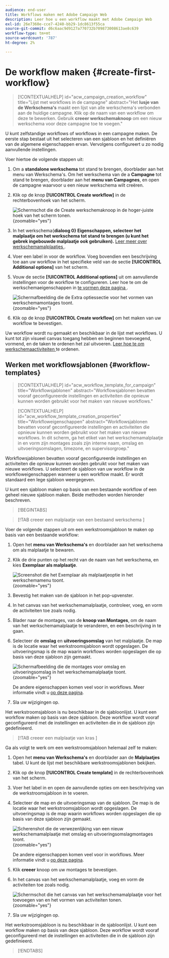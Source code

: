 ```yaml
---
audience: end-user
title: Workflows maken met Adobe Campaign Web
description: Leer hoe u een workflow maakt met Adobe Campaign Web
exl-id: 26e7360e-cce7-4240-bb29-1dc8613f55ca
source-git-commit: d6c6aac9d9127a770732b709873008613ae8c639
workflow-type: tm+mt
source-wordcount: '787'
ht-degree: 2%

---
```


# De workflow maken {#create-first-workflow}

>[!CONTEXTUALHELP]
>id="acw_campaign_creation_workflow"
>title="Lijst met workflows in de campagne"
>abstract="Het **lusje van de Werkschema&#39;s** maakt een lijst van alle werkschema&#39;s verbonden aan de huidige campagne. Klik op de naam van een workflow om deze te bewerken. Gebruik **creeer werkschemaknoop** om een nieuw werkschema voor deze campagne toe te voegen."

U kunt zelfstandige workflows of workflows in een campagne maken. De eerste stap bestaat uit het selecteren van een sjabloon en het definiëren van de algemene eigenschappen ervan. Vervolgens configureert u zo nodig aanvullende instellingen.

Voer hiertoe de volgende stappen uit:

1. Om a **standalone werkschema** tot stand te brengen, doorblader aan het **&#x200B;**&#x200B;menu van Werkschema&#39;s. Om het werkschema van de a **Campagne** tot stand te brengen, doorblader aan het **menu van Campagnes**, en open de campagne waarvoor u een nieuw werkschema wilt creëren.

1. Klik op de knop **[!UICONTROL Create workflow]** in de rechterbovenhoek van het scherm.

   ![ Schermschot die de Create werkschemaknoop in de hoger-juiste hoek van het scherm tonen.](assets/workflow-create.png){zoomable="yes"}

1. In het werkschema{**dialoog 0} Eigenschappen, selecteer het malplaatje om het werkschema tot stand te brengen (u kunt het gebrek ingebouwde malplaatje ook gebruiken).** [ Leer meer over werkschemamalplaatjes ](#workflow-templates).

1. Voer een label in voor de workflow. Voeg bovendien een beschrijving toe aan uw workflow in het specifieke veld van de sectie **[!UICONTROL Additional options]** van het scherm.

1. Vouw de sectie **[!UICONTROL Additional options]** uit om aanvullende instellingen voor de workflow te configureren. Leer hoe te om de werkschemaeigenschappen in [ te vormen deze pagina ](workflow-settings.md#properties).

   ![ Schermafbeelding die de Extra optiessectie voor het vormen van werkschemamontages toont.](assets/workflow-additional-options.png){zoomable="yes"}

1. Klik op de knop **[!UICONTROL Create workflow]** om het maken van uw workflow te bevestigen.

Uw workflow wordt nu gemaakt en beschikbaar in de lijst met workflows. U kunt tot zijn visueel canvas toegang hebben en beginnen toevoegend, vormend, en de taken te ordenen het zal uitvoeren. [ Leer hoe te om werkschemaactiviteiten ](orchestrate-activities.md) te ordenen.

## Werken met workflowsjablonen {#workflow-templates}

>[!CONTEXTUALHELP]
>id="acw_workflow_template_for_campaign"
>title="Workflowsjablonen"
>abstract="Workflowsjablonen bevatten vooraf geconfigureerde instellingen en activiteiten die opnieuw kunnen worden gebruikt voor het maken van nieuwe workflows."

>[!CONTEXTUALHELP]
>id="acw_workflow_template_creation_properties"
>title="Workfloweigenschappen"
>abstract="Workflowsjablonen bevatten vooraf geconfigureerde instellingen en activiteiten die opnieuw kunnen worden gebruikt voor het maken van nieuwe workflows. In dit scherm, ga het etiket van het werkschemamalplaatje in en vorm zijn montages zoals zijn interne naam, omslag en uitvoeringsomslagen, timezone, en supervisorgroep."

Workflowsjablonen bevatten vooraf geconfigureerde instellingen en activiteiten die opnieuw kunnen worden gebruikt voor het maken van nieuwe workflows. U selecteert de sjabloon van uw workflow in de workfloweigenschappen wanneer u een workflow maakt. Er wordt standaard een lege sjabloon weergegeven.

U kunt een sjabloon maken op basis van een bestaande workflow of een geheel nieuwe sjabloon maken. Beide methoden worden hieronder beschreven.

>[!BEGINTABS]

>[!TAB  creeer een malplaatje van een bestaand werkschema ]

Voer de volgende stappen uit om een werkstroomsjabloon te maken op basis van een bestaande workflow:

1. Open het **menu van Werkschema&#39;s** en doorblader aan het werkschema om als malplaatje te bewaren.
1. Klik de drie punten op het recht van de naam van het werkschema, en kies **Exemplaar als malplaatje**.

   ![ Screenshot die het Exemplaar als malplaatjeoptie in het werkschemamenu toont.](assets/wf-copy-as-template.png){zoomable="yes"}

1. Bevestig het maken van de sjabloon in het pop-upvenster.
1. In het canvas van het werkschemamalplaatje, controleer, voeg, en vorm de activiteiten toe zoals nodig.
1. Blader naar de montages, van de **knoop van Montages**, om de naam van het werkschemamalplaatje te veranderen, en een beschrijving in te gaan.
1. Selecteer de **omslag** en **uitvoeringsomslag** van het malplaatje. De map is de locatie waar het werkstroomsjabloon wordt opgeslagen. De uitvoeringsmap is de map waarin workflows worden opgeslagen die op basis van deze sjabloon zijn gemaakt.

   ![ Schermafbeelding die de montages voor omslag en uitvoeringsomslag in het werkschemamalplaatje toont.](assets/wf-settings-template.png){zoomable="yes"}

   De andere eigenschappen komen veel voor in workflows. Meer informatie vindt u [op deze pagina](workflow-settings.md#properties).

1. Sla uw wijzigingen op.

Het werkstroomsjabloon is nu beschikbaar in de sjabloonlijst. U kunt een workflow maken op basis van deze sjabloon. Deze workflow wordt vooraf geconfigureerd met de instellingen en activiteiten die in de sjabloon zijn gedefinieerd.

>[!TAB  creeer een malplaatje van kras ]

Ga als volgt te werk om een werkstroomsjabloon helemaal zelf te maken:

1. Open het **menu van Werkschema&#39;s** en doorblader aan de **Malplaatjes** tabel. U kunt de lijst met beschikbare werkstroomsjablonen bekijken.
1. Klik op de knop **[!UICONTROL Create template]** in de rechterbovenhoek van het scherm.
1. Voer het label in en open de aanvullende opties om een beschrijving van de werkstroomsjabloon in te voeren.
1. Selecteer de map en de uitvoeringsmap van de sjabloon. De map is de locatie waar het werkstroomsjabloon wordt opgeslagen. De uitvoeringsmap is de map waarin workflows worden opgeslagen die op basis van deze sjabloon zijn gemaakt.

   ![ Scherenshot die de verwezenlijking van een nieuw werkschemamalplaatje met omslag en uitvoeringsomslagmontages toont.](assets/new-wf-template.png){zoomable="yes"}

   De andere eigenschappen komen veel voor in workflows. Meer informatie vindt u [op deze pagina](workflow-settings.md#properties).

1. Klik **creeer** knoop om uw montages te bevestigen.
1. In het canvas van het werkschemamalplaatje, voeg en vorm de activiteiten toe zoals nodig.

   ![ Schermschot die het canvas van het werkschemamalplaatje voor het toevoegen van en het vormen van activiteiten tonen.](assets/wf-template-activities.png){zoomable="yes"}

1. Sla uw wijzigingen op.

Het werkstroomsjabloon is nu beschikbaar in de sjabloonlijst. U kunt een workflow maken op basis van deze sjabloon. Deze workflow wordt vooraf geconfigureerd met de instellingen en activiteiten die in de sjabloon zijn gedefinieerd.

>[!ENDTABS]